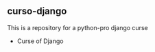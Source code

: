 ## curso-django
This is a repository for a python-pro django curse

<ul>

<li>
Curse of Django
</li>

</ul>

